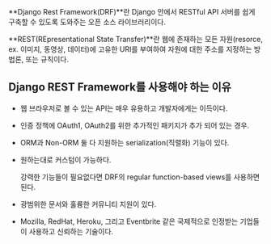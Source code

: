 **Django Rest Framework(DRF)**란 Django 안에서 RESTful API 서버를 쉽게 구축할 수 있도록 도와주는 오픈 소스 라이브러리이다.

**REST(REpresentational State Transfer)**란 웹에 존재하는 모든 자원(resorce, ex. 이미지, 동영상, 데이터)에 고유한 URI를 부여하여 자원에 대한 주소를 지정하는 방법론, 또는 규칙이다.

## Django REST Framework를 사용해야 하는 이유

- 웹 브라우저로 볼 수 있는 API는 매우 유용하고 개발자에게는 이득이다.
- 인증 정책에 OAuth1, OAuth2를 위한 추가적인 패키지가 추가 되어 있는 경우.
- ORM과 Non-ORM 둘 다 지원하는 serialization(직렬화) 기능이 있다.
- 원하는대로 커스텀이 가능하다.

    강력한 기능들이 필요없다면 DRF의 regular function-based views를 사용하면 된다.

- 광범위한 문서와 훌륭한 커뮤니티 지원이 있다.
- Mozilla, RedHat, Heroku, 그리고 Eventbrite 같은 국제적으로 인정받는 기업들이 사용하고 신뢰하는 기술이다.
